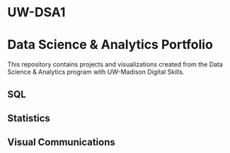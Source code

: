 # UW-DSA1

# Data Science & Analytics Portfolio
This repository contains projects and visualizations created from the Data Science & Analytics program with UW-Madison Digital Skills.

## SQL

## Statistics

## Visual Communications
